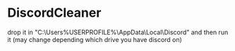 # DiscordCleaner
drop it in "C:\Users%USERPROFILE%\AppData\Local\Discord" and then run it (may change depending which drive you have discord on)
